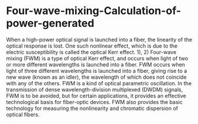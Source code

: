 # Four-wave-mixing-Calculation-of-power-generated
When a high-power optical signal is launched into a fiber, the linearity of the optical response is lost. One such nonlinear effect, which is due to the electric susceptibility is called the optical Kerr effect.
1), 2) Four-wave mixing (FWM) is a type of optical Kerr effect, and occurs when light of two or more different wavelengths is launched into a fiber. FWM occurs when light of three different wavelengths is launched into a fiber, giving rise to a new wave (known as an idler), the wavelength of which does not coincide with any of the others. FWM is a kind of optical parametric oscillation. In the transmission of dense wavelength-division multiplexed (DWDM) signals, FWM is to be avoided, but for certain applications, it provides an effective technological basis for fiber-optic devices. FWM also provides the basic technology for measuring the nonlinearity and chromatic dispersion of optical fibers. 
